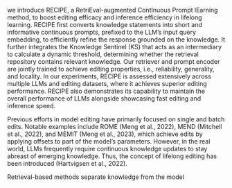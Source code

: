 
 we introduce RECIPE, a RetriEval-augmented ContInuous Prompt lEarning method, to boost editing efficacy and inference efficiency in lifelong learning.
  RECIPE first converts knowledge statements into short and informative continuous prompts, prefixed to the LLM’s input query embedding, to efficiently refine the response grounded on the knowledge. 
  It further integrates the Knowledge Sentinel (KS) that acts as an intermediary to calculate a dynamic threshold, determining whether the retrieval repository contains relevant knowledge. Our retriever and prompt encoder are jointly trained to achieve editing properties, i.e., reliability, generality, and locality. In our experiments, RECIPE is assessed extensively across multiple LLMs and editing datasets, where it achieves superior editing performance. RECIPE also demonstrates its capability to maintain the overall performance of LLMs alongside showcasing fast editing and inference speed. 
 
 
 Previous efforts in model editing have primarily focused on single and batch edits. Notable examples include ROME (Meng et al., 2022), MEND (Mitchell et al., 2022), and MEMIT (Meng et al., 2023), which achieve edits by applying offsets to part of the model’s parameters. However, in the real world, LLMs frequently require continuous knowledge updates to stay abreast of emerging knowledge. Thus, the concept of lifelong editing has been introduced (Hartvigsen et al., 2022).

Retrieval-based methods separate knowledge from the model

